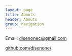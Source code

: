 ```yaml
---
layout: page
title: Abouts
header: Abouts
group: navigation
---
```


Email: <disenonec@gmail.com>

[github.com/disenone/](http://github.com/disenone/)
